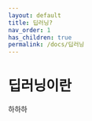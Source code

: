 ```yaml
---
layout: default
title: 딥러닝?
nav_order: 1
has_children: true
permalink: /docs/딥러닝
---
```


# 딥러닝이란

하하하